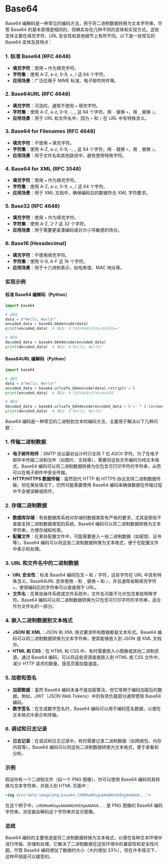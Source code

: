 # Base64
Base64 编解码是一种常见的编码方法，用于将二进制数据转换为文本字符串。尽管 Base64 的基本原理是相同的，但确实存在几种不同的变体和实现方式。这些变体主要在填充字符、URL 安全性和其他细节上有所不同。以下是一些常见的 Base64 变体及其特点：

### 1. **标准 Base64 (RFC 4648)**
- **填充字符**：使用 `=` 作为填充字符。
- **字符集**：使用 A-Z, a-z, 0-9, +, / 这 64 个字符。
- **应用场景**：广泛应用于 MIME 标准、电子邮件附件等。

### 2. **Base64URL (RFC 4648)**
- **填充字符**：可选的，通常不使用 `=` 填充字符。
- **字符集**：使用 A-Z, a-z, 0-9, -, _ 这 64 个字符。用 `-` 替换 `+`，用 `_` 替换 `/`。
- **应用场景**：用于 URL 和文件名中，因为 `+` 和 `/` 在 URL 中有特殊含义。

### 3. **Base64 for Filenames (RFC 4648)**
- **填充字符**：不使用 `=` 填充字符。
- **字符集**：使用 A-Z, a-z, 0-9, -, _ 这 64 个字符。用 `-` 替换 `+`，用 `_` 替换 `/`。
- **应用场景**：用于文件名和其他路径中，避免使用特殊字符。

### 4. **Base64 for XML (RFC 3548)**
- **填充字符**：使用 `=` 作为填充字符。
- **字符集**：使用 A-Z, a-z, 0-9, +, / 这 64 个字符。
- **应用场景**：用于 XML 文档中，确保编码后的数据符合 XML 字符要求。

### 5. **Base32 (RFC 4648)**
- **填充字符**：使用 `=` 作为填充字符。
- **字符集**：使用 A-Z, 2-7 这 32 个字符。
- **应用场景**：用于需要更紧凑编码或对大小写敏感的场合。

### 6. **Base16 (Hexadecimal)**
- **填充字符**：不使用填充字符。
- **字符集**：使用 0-9, A-F 这 16 个字符。
- **应用场景**：用于十六进制表示，如哈希值、MAC 地址等。

### 实现示例

#### 标准 Base64 编解码（Python）
```python
import base64

# 编码
data = b"Hello, World!"
encoded_data = base64.b64encode(data)
print(encoded_data)  # 输出: b'SGVsbG8sIFdvcmxkIQ=='

# 解码
decoded_data = base64.b64decode(encoded_data)
print(decoded_data)  # 输出: b'Hello, World!'
```

#### Base64URL 编解码（Python）
```python
import base64

# 编码
data = b"Hello, World!"
encoded_data = base64.urlsafe_b64encode(data).rstrip(b'=')
print(encoded_data)  # 输出: b'SGVsbG8sIFdvcmxkIQ'

# 解码
decoded_data = base64.urlsafe_b64decode(encoded_data + b'=' * (-len(encoded_data) % 4))
print(decoded_data)  # 输出: b'Hello, World!'
```


Base64 编码是一种常见的二进制到文本的编码方法，主要用于解决以下几种问题：

### 1. **传输二进制数据**
- **电子邮件附件**：SMTP 协议最初设计时只支持 7 位 ASCII 字符。为了在电子邮件中传输二进制文件（如图片、文档等），需要将这些文件编码为纯文本格式。Base64 编码可以将二进制数据转换为仅包含可打印字符的字符串，从而可以在电子邮件中安全传输。
- **HTTP/HTTPS 数据传输**：虽然现代 HTTP 和 HTTPS 协议支持二进制数据传输，但在某些情况下，仍然可能需要使用 Base64 编码来确保数据在传输过程中不会被误解或损坏。

### 2. **存储二进制数据**
- **数据库存储**：有些数据库系统对存储的数据类型有严格的要求，尤其是那些不直接支持二进制数据类型的系统。Base64 编码可以将二进制数据转换为文本字符串，方便存储和检索。
- **配置文件**：在某些配置文件中，可能需要嵌入一些二进制数据（如密钥、证书等）。Base64 编码可以将这些二进制数据转换为文本格式，便于在配置文件中表示和处理。

### 3. **URL 和文件名中的二进制数据**
- **URL 安全性**：标准 Base64 编码包含 `+` 和 `/` 字符，这些字符在 URL 中具有特殊含义。Base64URL 变体使用 `-` 和 `_` 替换 `+` 和 `/`，并且通常省略填充字符 `=`，使得编码后的字符串可以直接用于 URL。
- **文件名**：在某些操作系统或文件系统中，文件名可能不允许包含某些特殊字符。Base64 编码可以将二进制数据转换为只包含可打印字符的字符串，适合作为文件名的一部分。

### 4. **嵌入二进制数据到文本格式**
- **JSON 和 XML**：JSON 和 XML 格式要求所有数据都是文本形式。Base64 编码可以将二进制数据转换为文本字符串，使其能够嵌入到 JSON 或 XML 文档中。
- **HTML 和 CSS**：在 HTML 和 CSS 中，有时需要嵌入小图像或其他二进制资源。通过 Base64 编码，可以将这些资源直接嵌入到 HTML 或 CSS 文件中，减少 HTTP 请求的数量，提高页面加载速度。

### 5. **加密和签名**
- **加密数据**：虽然 Base64 编码本身不是加密算法，但它常用于编码加密后的数据。例如，JWT（JSON Web Tokens）中的有效负载部分通常使用 Base64 编码。
- **数字签名**：在生成数字签名时，Base64 编码可以用于编码签名数据，以便在文本格式中表示和传输。

### 6. **调试和日志记录**
- **日志记录**：在调试和日志记录中，有时需要记录二进制数据（如网络包、内存内容等）。Base64 编码可以将这些二进制数据转换为文本格式，便于查看和分析。

### 示例
假设你有一个二进制文件（如一个 PNG 图像），你可以使用 Base64 编码将其转换为文本字符串，并嵌入到 HTML 页面中：

```html
<img src="data:image/png;base64,iVBORw0KGgoAAAANSUhEUgAAAAUA...">
```

在这个例子中，`iVBORw0KGgoAAAANSUhEUgAAAAUA...` 是 PNG 图像的 Base64 编码字符串。浏览器会解码这个字符串并显示图像。

### 总结
Base64 编码的主要用途是将二进制数据转换为文本格式，以便在各种文本环境中进行传输、存储和处理。它解决了二进制数据在这些环境中的兼容性和安全性问题。尽管 Base64 编码增加了数据的大小（大约增加 33%），但在许多情况下，这种开销是可以接受的。